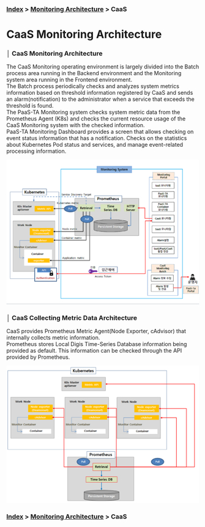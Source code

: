 ### [Index](https://github.com/PaaS-TA/Guide-eng) > [Monitoring Architecture](PAAS-TA_MONITORING_ARCHITECTURE.md) > CaaS


# CaaS Monitoring Architecture


### │ CaaS Monitoring Architecture
The CaaS Monitoring operating environment is largely divided into the Batch process area running in the Backend environment and the Monitoring system area running in the Frontend environment.  
The Batch process periodically checks and analyzes system metrics information based on threshold information registered by CaaS and sends an alarm(notification) to the administrator when a service that exceeds the threshold is found.  
The PaaS-TA Monitoring system checks system metric data from the Prometheus Agent (K8s) and checks the current resource usage of the CaaS Monitoring system with the checked information.  
PaaS-TA Monitoring Dashboard provides a screen that allows checking on event status information that has a notification. Checks on the statistics about Kubernetes Pod status and services, and manage event-related processing information.  

![Caas_Monit_architecure_Image]


### │ CaaS Collecting Metric Data Architecture
CaaS provides Prometheus Metric Agent(Node Exporter, cAdvisor) that internally collects metric information.  
Prometheus stores Local Digis Time-Series Database information being provided as default. This information can be checked through the API provided by Prometheus.

![Caas_Monit_collect_architecure_Image]


### [Index](https://github.com/PaaS-TA/Guide-eng) > [Monitoring Architecture](PAAS-TA_MONITORING_ARCHITECTURE.md) > CaaS


<!-- Images Links -->
[Caas_Monit_architecure_Image]:./images/caas_monitoring_architecture.png
[CaaS_Monit_collect_architecure_Image]:./images/caas_collect_architecture.png
